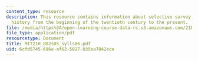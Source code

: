 ```yaml
---
content_type: resource
description: This resource contains information about selective survey of Latin American
  history from the beginning of the twentieth century to the present.
file: /media/https%3A/open-learning-course-data-rc.s3.amazonaws.com/21h-802-modern-latin-america-1808-present-revolution-dictatorship-democracy-spring-2005/6cfd5745696eaf625827035ea7842ece_MIT21H_802s05_sylls06.pdf
file_type: application/pdf
resourcetype: Document
title: MIT21H_802s05_sylls06.pdf
uid: 6cfd5745-696e-af62-5827-035ea7842ece
---
```


